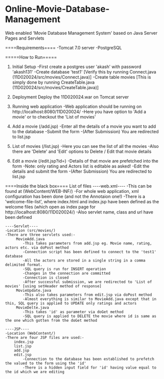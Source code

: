 Online-Movie-Database-Management
================================

Web enabled 'Movie Database Management System' based on Java Server Pages and Servlets

====Requirements====
-Tomcat 7.0 server
-PostgreSQL

=====How to Run=====
1. Initial Setup
	-First create a postgres user 'akash' with password 'akash131'
	-Create database 'test1'
	[Verify this by running Connect.java (11D020024/src/movies/Connect.java)]
	-Create table movies 
	[This is simply done by running CreateTable.java (11D020024/src/movies/CreateTable.java)]

2. Deployment
	Deploy the 11D020024.war on Tomcat server
	
3. Running web application
	-Web application should be running on http://localhost:8080/11D020024/
	-Here you have option to 'Add a movie' or to checkout the 'List of movies'

4. Add a movie (/add.jsp)
	-Enter all the details of a movie you want to add to the database
	-Submit the form
	-(After Submission) You are redirected to list.jsp
	
5. List of movies (/list.jsp)
	-Here you can see the list of all the movies
	-Also there are 'Delete' and 'Edit' options to Delete / Edit that movie details

6. Edit a movie (/edit.jsp?id=<ID>)
	-Details of that movie are prefetched into the form
	-Note: only rating and Actors list is editable as asked!
	-Edit the details and submit the form
	-(After Submission) You are redirected to list.jsp
	
====Inside the black box====
List of files
	----web.xml----
	-This can be found at (WebContent/WEB-INF/)
	-For whole web application, xml configuration has been done (and not the Annotaion one!)
	-There is a 'welcome-file-list', where index.html and index.jsp have been defined as the welcome files (which open as index page for http://localhost:8080/11D020024/)
	-Also servlet name, class and url have been defined
	
	----Servlet----
	-Location (src/movies/)
	-There are three servlets used:-
		 MovieAdd.java
		 	-This takes parameters from add.jsp eg. Movie name, rating, actors etc. via doPost method
		 	-Connection script has been defined to connect to the 'test1' database
		 	-All the actors are stored in a single string in a comma delimited format.
		 	-SQL query is run for INSERT operation
		 	-Changes in the connection are committed
		 	-Connection is closed
		 	-After successful submission, we are redirected to 'List of movies' [using setHeader method of response]
		 MovieUpdate.java
		 	-This also takes parameters from edit.jsp via doPost method
		 	-Almost everything is similar to MovieAdd.java except that in this, SQL query is applied to UPDATE only ratings and actors
		 MovieDelte.java
		 	-This takes 'id' as parameter via doGet method
		 	-SQL query is applied to DELETE the movie where id is same as the one which gotten from the doGet method
		 	
	----JSP----
	-Location (WebContent/)
	-There are four JSP files are used:-
		index.jsp
		list.jsp
		add.jsp
		edit.jsp
			-Connection to the database has been established to prefetch the valued to the form using the 'id'
			-There is a hidden input field for 'id' having value equal to the id which we are editing
